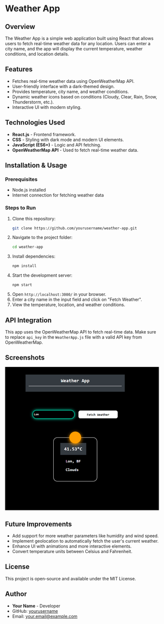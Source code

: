 # Weather App

## Overview
The Weather App is a simple web application built using React that allows users to fetch real-time weather data for any location. Users can enter a city name, and the app will display the current temperature, weather conditions, and location details.

## Features
- Fetches real-time weather data using OpenWeatherMap API.
- User-friendly interface with a dark-themed design.
- Provides temperature, city name, and weather conditions.
- Dynamic weather icons based on conditions (Cloudy, Clear, Rain, Snow, Thunderstorm, etc.).
- Interactive UI with modern styling.

## Technologies Used
- **React.js** - Frontend framework.
- **CSS** - Styling with dark mode and modern UI elements.
- **JavaScript (ES6+)** - Logic and API fetching.
- **OpenWeatherMap API** - Used to fetch real-time weather data.

## Installation & Usage
### Prerequisites
- Node.js installed
- Internet connection for fetching weather data

### Steps to Run
1. Clone this repository:
   ```sh
   git clone https://github.com/yourusername/weather-app.git
   ```
2. Navigate to the project folder:
   ```sh
   cd weather-app
   ```
3. Install dependencies:
   ```sh
   npm install
   ```
4. Start the development server:
   ```sh
   npm start
   ```
5. Open `http://localhost:3000/` in your browser.
6. Enter a city name in the input field and click on "Fetch Weather".
7. View the temperature, location, and weather conditions.

## API Integration
This app uses the OpenWeatherMap API to fetch real-time data. Make sure to replace `api_key` in the `WeatherApp.js` file with a valid API key from OpenWeatherMap.

## Screenshots
![Weather App Screenshot](image.png)

## Future Improvements
- Add support for more weather parameters like humidity and wind speed.
- Implement geolocation to automatically fetch the user's current weather.
- Enhance UI with animations and more interactive elements.
- Convert temperature units between Celsius and Fahrenheit.

## License
This project is open-source and available under the MIT License.

## Author
- **Your Name** - Developer
- GitHub: [yourusername](https://github.com/yourusername)
- Email: your.email@example.com


